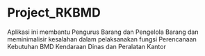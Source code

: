 # Project_RKBMD

Aplikasi ini membantu Pengurus Barang dan Pengelola Barang dan meminimalisir kesalahan dalam pelaksanakan fungsi Perencanaan Kebutuhan BMD Kendaraan Dinas dan Peralatan Kantor
